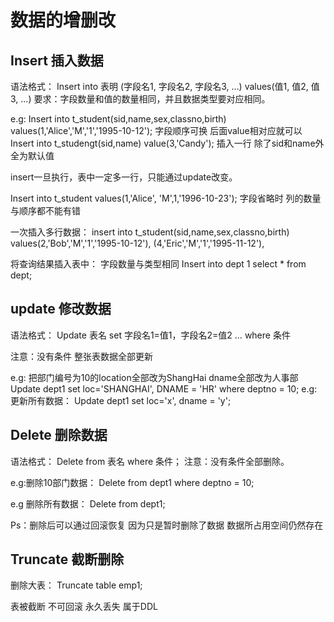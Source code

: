 # 数据的增删改

## Insert 插入数据
语法格式：
Insert into 表明 (字段名1, 字段名2, 字段名3, …) values(值1, 值2, 值3, …)
要求：字段数量和值的数量相同，并且数据类型要对应相同。

e.g:
Insert into t_student(sid,name,sex,classno,birth) values(1,'Alice','M','1','1995-10-12');
字段顺序可换 后面value相对应就可以
Insert into t_studengt(sid,name) value(3,'Candy');
插入一行 除了sid和name外全为默认值

insert一旦执行，表中一定多一行，只能通过update改变。

Insert into t_student values(1,'Alice', 'M',1,'1996-10-23');
字段省略时 列的数量与顺序都不能有错

一次插入多行数据：
insert into t_student(sid,name,sex,classno,birth) values(2,'Bob','M','1','1995-10-12'), (4,'Eric','M','1','1995-11-12'),

将查询结果插入表中： 字段数量与类型相同
Insert into dept 1 select * from dept;

## update 修改数据
语法格式：
Update 表名 set 字段名1=值1，字段名2=值2 … where 条件

注意：没有条件 整张表数据全部更新

e.g: 把部门编号为10的location全部改为ShangHai dname全部改为人事部
Update dept1 set loc='SHANGHAI', DNAME = 'HR' where deptno = 10;
e.g: 更新所有数据：
Update dept1 set loc='x', dname = 'y';

## Delete 删除数据
语法格式：
Delete from 表名 where 条件；
注意：没有条件全部删除。

e.g:删除10部门数据：
Delete from dept1 where deptno = 10;

e.g 删除所有数据：
Delete from dept1;

Ps：删除后可以通过回滚恢复 因为只是暂时删除了数据 数据所占用空间仍然存在

## Truncate 截断删除
删除大表：
Truncate table emp1;

表被截断 不可回滚 永久丢失 属于DDL